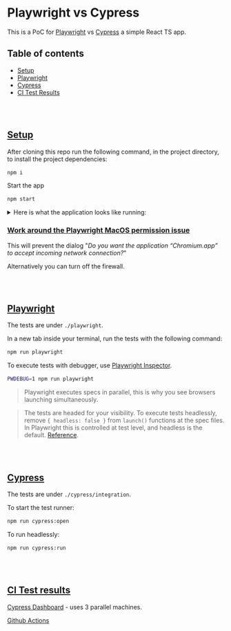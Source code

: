 # Playwright vs Cypress

This is a PoC for [Playwright](https://playwright.dev/docs/why-playwright) vs [Cypress](https://www.cypress.io/) a simple React TS app.

## Table of contents

* [Setup](#Setup)
* [Playwright](#Playwright)
* [Cypress](#Cypress)
* [CI Test Results](#CI_Test_Results)

<br></br>

## [Setup](#Setup)

After cloning this repo run the following command, in the project directory, to install the project dependencies:

```bash
npm i
```

Start the app

```bash
npm start
```

<details><summary>Here is what the application looks like running:</summary>

<img src="docs/assets/app-running.gif" alt="form application running" width="600">

A form component with basic validation.

**Note:** we are using [tailwindcss media queries](https://tailwindcss.com/docs/background-color/#responsive) to change the background color of the `<sectiofbackgrounds based on viewport size, something we can declare in our tests with playwright.
</details>

### [Work around the Playwright MacOS permission issue](https://github.com/puppeteer/puppeteer/issues/4752#issuecomment-524086077)

This will prevent the dialog "*Do you want the application “Chromium.app” to accept incoming network connection?*"

Alternatively you can turn off the firewall.

<br></br>

## [Playwright](#Playwright)

The tests are under `./playwright`.

In a new tab inside your terminal, run the tests with the following command:

```bash
npm run playwright
```


To execute tests with debugger, use [Playwright Inspector](https://playwright.dev/docs/inspector/).

  ```bash
  PWDEBUG=1 npm run playwright
  ```

> Playwright executes specs in parallel, this is why you see browsers launching simultaneously.

> The tests are headed for your visibility. To execute tests headlessly, remove `{ headless: false }` from `launch()` functions at the spec files. In Playwright this is controlled at test level, and headless is the default. [Reference](https://playwright.dev/docs/debug#run-in-headed-mode).

<br></br>

## [Cypress](#Cypress)

The tests are under `./cypress/integration`.

To start the test runner:

```bash
npm run cypress:open
```

To run headlessly:

```bash
npm run cypress:run
```

<br></br>

## [CI Test results](#CI-Test-results)

[Cypress Dashboard](https://dashboard.cypress.io/projects/mwqojo) - uses 3 parallel machines.

[Github Actions](https://github.com/muratkeremozcan/playwright-vs-cypress/actions)
